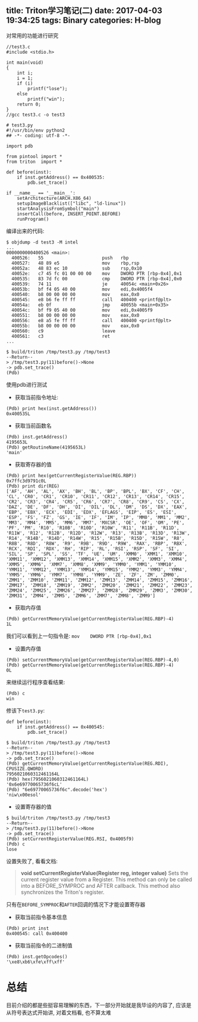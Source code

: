 title: Triton学习笔记(二)
date: 2017-04-03 19:34:25
tags: Binary
categories: H-blog
---

对常用的功能进行研究

<!--more-->

```
//test3.c
#include <stdio.h>

int main(void)
{
	int i;
	i = 1;
	if (i)
		printf("lose");
	else
		printf("win");
	return 0;
}
//gcc test3.c -o test3
```

```
# test3.py
#!/usr/bin/env python2
## -*- coding: utf-8 -*-

import pdb

from pintool import *
from triton  import *

def before(inst):
    if inst.getAddress() == 0x400535:
        pdb.set_trace()

if __name__ == '__main__':
    setArchitecture(ARCH.X86_64)
    setupImageBlacklist(["libc", "ld-linux"])
    startAnalysisFromSymbol("main")
    insertCall(before, INSERT_POINT.BEFORE)
    runProgram()
```

编译出来的代码:
```
$ objdump -d test3 -M intel
...
0000000000400526 <main>:
  400526:	55                   	push   rbp
  400527:	48 89 e5             	mov    rbp,rsp
  40052a:	48 83 ec 10          	sub    rsp,0x10
  40052e:	c7 45 fc 01 00 00 00 	mov    DWORD PTR [rbp-0x4],0x1
  400535:	83 7d fc 00          	cmp    DWORD PTR [rbp-0x4],0x0
  400539:	74 11                	je     40054c <main+0x26>
  40053b:	bf f4 05 40 00       	mov    edi,0x4005f4
  400540:	b8 00 00 00 00       	mov    eax,0x0
  400545:	e8 b6 fe ff ff       	call   400400 <printf@plt>
  40054a:	eb 0f                	jmp    40055b <main+0x35>
  40054c:	bf f9 05 40 00       	mov    edi,0x4005f9
  400551:	b8 00 00 00 00       	mov    eax,0x0
  400556:	e8 a5 fe ff ff       	call   400400 <printf@plt>
  40055b:	b8 00 00 00 00       	mov    eax,0x0
  400560:	c9                   	leave  
  400561:	c3                   	ret
...
```

```
$ build/triton /tmp/test3.py /tmp/test3 
--Return--
> /tmp/test3.py(11)before()->None
-> pdb.set_trace()
(Pdb) 
```

使用pdb进行测试

* 获取当前指令地址:

```
(Pdb) print hex(inst.getAddress())
0x400535L
```

* 获取当前函数名

```
(Pdb) inst.getAddress()
4195653L
(Pdb) getRoutineName(4195653L)
'main'
```

* 获取寄存器的值

```
(Pdb) print hex(getCurrentRegisterValue(REG.RBP))
0x7ffc3d9791c0L
(Pdb) print dir(REG)
['AF', 'AH', 'AL', 'AX', 'BH', 'BL', 'BP', 'BPL', 'BX', 'CF', 'CH', 'CL', 'CR0', 'CR1', 'CR10', 'CR11', 'CR12', 'CR13', 'CR14', 'CR15', 'CR2', 'CR3', 'CR4', 'CR5', 'CR6', 'CR7', 'CR8', 'CR9', 'CS', 'CX', 'DAZ', 'DE', 'DF', 'DH', 'DI', 'DIL', 'DL', 'DM', 'DS', 'DX', 'EAX', 'EBP', 'EBX', 'ECX', 'EDI', 'EDX', 'EFLAGS', 'EIP', 'ES', 'ESI', 'ESP', 'FS', 'FZ', 'GS', 'IE', 'IF', 'IM', 'IP', 'MM0', 'MM1', 'MM2', 'MM3', 'MM4', 'MM5', 'MM6', 'MM7', 'MXCSR', 'OE', 'OF', 'OM', 'PE', 'PF', 'PM', 'R10', 'R10B', 'R10D', 'R10W', 'R11', 'R11B', 'R11D', 'R11W', 'R12', 'R12B', 'R12D', 'R12W', 'R13', 'R13B', 'R13D', 'R13W', 'R14', 'R14B', 'R14D', 'R14W', 'R15', 'R15B', 'R15D', 'R15W', 'R8', 'R8B', 'R8D', 'R8W', 'R9', 'R9B', 'R9D', 'R9W', 'RAX', 'RBP', 'RBX', 'RCX', 'RDI', 'RDX', 'RH', 'RIP', 'RL', 'RSI', 'RSP', 'SF', 'SI', 'SIL', 'SP', 'SPL', 'SS', 'TF', 'UE', 'UM', 'XMM0', 'XMM1', 'XMM10', 'XMM11', 'XMM12', 'XMM13', 'XMM14', 'XMM15', 'XMM2', 'XMM3', 'XMM4', 'XMM5', 'XMM6', 'XMM7', 'XMM8', 'XMM9', 'YMM0', 'YMM1', 'YMM10', 'YMM11', 'YMM12', 'YMM13', 'YMM14', 'YMM15', 'YMM2', 'YMM3', 'YMM4', 'YMM5', 'YMM6', 'YMM7', 'YMM8', 'YMM9', 'ZE', 'ZF', 'ZM', 'ZMM0', 'ZMM1', 'ZMM10', 'ZMM11', 'ZMM12', 'ZMM13', 'ZMM14', 'ZMM15', 'ZMM16', 'ZMM17', 'ZMM18', 'ZMM19', 'ZMM2', 'ZMM20', 'ZMM21', 'ZMM22', 'ZMM23', 'ZMM24', 'ZMM25', 'ZMM26', 'ZMM27', 'ZMM28', 'ZMM29', 'ZMM3', 'ZMM30', 'ZMM31', 'ZMM4', 'ZMM5', 'ZMM6', 'ZMM7', 'ZMM8', 'ZMM9']
```

* 获取内存值

```
(Pdb) getCurrentMemoryValue(getCurrentRegisterValue(REG.RBP)-4)
1L
```

我们可以看到上一句指令是: `mov    DWORD PTR [rbp-0x4],0x1`

* 设置内存值

```
(Pdb) setCurrentMemoryValue(getCurrentRegisterValue(REG.RBP)-4,0)
(Pdb) getCurrentMemoryValue(getCurrentRegisterValue(REG.RBP)-4)
0L
```

来继续运行程序查看结果:
```
(Pdb) c
win
```

修该下`test3.py`:

```
def before(inst):
    if inst.getAddress() == 0x400545:
        pdb.set_trace()
```

```
$ build/triton /tmp/test3.py /tmp/test3
--Return--
> /tmp/test3.py(11)before()->None
-> pdb.set_trace()
(Pdb) getCurrentMemoryValue(getCurrentRegisterValue(REG.RDI), CPUSIZE.QWORD)
7956021060312461164L
(Pdb) hex(7956021060312461164L)
'0x6e69770065736f6cL'
(Pdb) "6e69770065736f6c".decode('hex')
'niw\x00esol'
```

* 设置寄存器的值

```
$ build/triton /tmp/test3.py /tmp/test3
--Return--
> /tmp/test3.py(11)before()->None
-> pdb.set_trace()
(Pdb) setCurrentRegisterValue(REG.RSI, 0x4005f9)
(Pdb) c
lose
```

设置失败了, 看看文档:

> **void setCurrentRegisterValue(Register reg, integer value)**
> Sets the current register value from a Register. This method can only be called into a BEFORE_SYMPROC and AFTER callback. This method also synchronizes the Triton's register.

只有在`BEFORE_SYMPROC`和`AFTER`回调的情况下才能设置寄存器

* 获取当前指令基本信息

```
(Pdb) print inst
0x400545: call 0x400400
```

* 获取当前指令的二进制值

```
(Pdb) inst.getOpcodes()
'\xe8\xb6\xfe\xff\xff'
```

# 总结
目前介绍的都是些挺容易理解的东西，下一部分开始就是我毕设的内容了, 应该是从符号表达式开始讲, 对着文档看, 也不算太难

